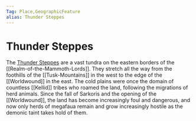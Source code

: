 ```yaml
---
Tag: Place,GeographicFeature
alias: Thunder Steppes
---
```

# Thunder Steppes
The [Thunder Steppes](https://pathfinderwiki.com/wiki/Thunder_Steppes) are a vast tundra on the eastern borders of the [[Realm-of-the-Mammoth-Lords]]. They stretch all the way from the foothills of the [[Tusk-Mountains]] in the west to the edge of the [[Worldwound]] in the east. The cold plains were once the domain of countless [[Kellid]] tribes who roamed the land, following the migrations of herd animals. Since the fall of Sarkoris and the opening of the [[Worldwound]], the land has become increasingly foul and dangerous, and now only herds of megafaua remain and grow increasingly hostile as the demonic taint takes hold of them.